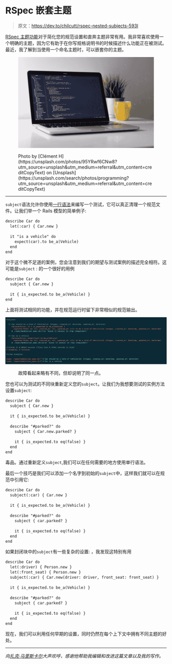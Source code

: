 # RSpec 嵌套主题

> 原文：<https://dev.to/chilcutt/rspec-nested-subjects-593l>

[RSpec 主题功能](https://relishapp.com/rspec/rspec-core/v/3-8/docs/subject/explicit-subject)对于简化您的规范设置和直奔主题非常有用。我非常喜欢使用一个明确的主题，因为它有助于在你写规格说明书的时候描述什么功能正在被测试。最近，我了解到当使用一个命名主题时，可以嵌套你的主题。

<figure>

[![programming](img/9289e4abca6b07623e24d64613991fc4.png)](https://res.cloudinary.com/practicaldev/image/fetch/s--6zJemXg1--/c_limit%2Cf_auto%2Cfl_progressive%2Cq_auto%2Cw_880/https://cdn-images-1.medium.com/max/12000/1%2AofMfrqFMfpaTH_RMvI_RQA.jpeg)

<figcaption>Photo by [Clément H](https://unsplash.com/photos/95YRwf6CNw8?utm_source=unsplash&utm_medium=referral&utm_content=creditCopyText) on [Unsplash](https://unsplash.com/search/photos/programming?utm_source=unsplash&utm_medium=referral&utm_content=creditCopyText)</figcaption>

</figure>

* * *

`subject`语法允许你使用[一行语法](https://relishapp.com/rspec/rspec-core/v/3-8/docs/subject/one-liner-syntax)来编写一个测试，它可以真正清理一个规范文件。让我们举一个 Rails 模型的简单例子:

```
describe Car do
  let(:car) { Car.new }

  it "is a vehicle" do
    expect(car).to be_a(Vehicle)
  end
end 
```

对于这个微不足道的案例，您会注意到我们的期望与测试案例的描述完全相符。这可能是`subject` :
的一个很好的用例

```
describe Car do
  subject { Car.new }

  it { is_expected.to be_a(Vehicle) }
end 
```

上面将测试相同的功能，并在规范运行时留下非常相似的规范输出。

[![failures](img/59b061480bde7eeb1ff46d8f94670f99.png)](https://res.cloudinary.com/practicaldev/image/fetch/s--OsUPs57g--/c_limit%2Cf_auto%2Cfl_progressive%2Cq_auto%2Cw_880/https://cdn-images-1.medium.com/max/3624/1%2A8CMdd5YkCsObQJMDTy9B_A.png) 

<figure>

<figcaption>故障看起来略有不同，但却说明了同一点。</figcaption>

</figure>

您也可以为测试的不同块重新定义您的`subject`。让我们为我想要测试的实例方法设置`subject`:

```
describe Car do
  subject { Car.new }

  it { is_expected.to be_a(Vehicle) }

  describe "#parked?" do
    subject { Car.new.parked? }

    it { is_expected.to eq(false) }
  end
end 
```

毒品。通过重新定义`subject`,我们可以在任何需要的地方使用单行语法。

最后一个技巧是我们可以添加一个名字到初始的`subject`中，这样我们就可以在规范中引用它:

```
describe Car do
  subject(:car) { Car.new }

  it { is_expected.to be_a(Vehicle) }

  describe "#parked?" do
    subject { car.parked? }

    it { is_expected.to eq(false) }
  end
end 
```

如果封闭块中的`subject`有一些复杂的设置:
，我发现这特别有用

```
describe Car do
  let(:driver) { Person.new }
  let(:front_seat) { Person.new }
  subject(:car) { Car.new(driver: driver, front_seat: front_seat) }

  it { is_expected.to be_a(Vehicle) }

  describe "#parked?" do
    subject { car.parked? }

    it { is_expected.to eq(false) }
  end
end 
```

现在，我们可以利用任何早期的设置，同时仍然在每个上下文中拥有不同主题的好处。

* * *

*向[扎克·马里斯卡尔](https://twitter.com/zackmariscal)大声欢呼，感谢他帮助我编辑和改进这篇文章以及我的写作。*
